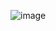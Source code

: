 ![image](https://github.com/sishuowang/Solutions_Manual_CME2006_MESA2014/assets/148743830/7bec84df-d123-4621-9aac-98aa1d572e77)
